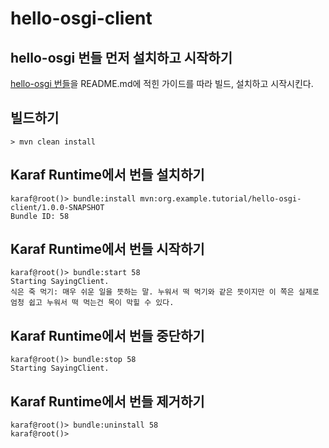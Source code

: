 # hello-osgi-client

## hello-osgi 번들 먼저 설치하고 시작하기

[hello-osgi 번들](https://github.com/wsko96/hello-osgi/tree/lab02-simple-service)을 README.md에 적힌
가이드를 따라 빌드, 설치하고 시작시킨다.

## 빌드하기

```
> mvn clean install
```

## Karaf Runtime에서 번들 설치하기

```
karaf@root()> bundle:install mvn:org.example.tutorial/hello-osgi-client/1.0.0-SNAPSHOT
Bundle ID: 58
```

## Karaf Runtime에서 번들 시작하기

```
karaf@root()> bundle:start 58
Starting SayingClient.
식은 죽 먹기: 매우 쉬운 일을 뜻하는 말. 누워서 떡 먹기와 같은 뜻이지만 이 쪽은 실제로 엄청 쉽고 누워서 떡 먹는건 목이 막힐 수 있다.
```

## Karaf Runtime에서 번들 중단하기

```
karaf@root()> bundle:stop 58
Starting SayingClient.
```

## Karaf Runtime에서 번들 제거하기

```
karaf@root()> bundle:uninstall 58
karaf@root()>
```

